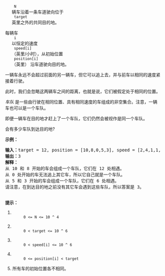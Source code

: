 <html>
 <body>
  <p>
   <code>
    N
   </code>
   辆车沿着一条车道驶向位于
   <code>
    target
   </code>
   英里之外的共同目的地。
  </p>
  <p>
   每辆车
   <code>
    i
   </code>
   以恒定的速度
   <code>
    speed[i]
   </code>
   （英里/小时），从初始位置
   <code>
    position[i]
   </code>
   （英里） 沿车道驶向目的地。
  </p>
  <p>
   一辆车永远不会超过前面的另一辆车，但它可以追上去，并与前车以相同的速度紧接着行驶。
  </p>
  <p>
   此时，我们会忽略这两辆车之间的距离，也就是说，它们被假定处于相同的位置。
  </p>
  <p>
   <em>
    车队
   </em>
   是一些由行驶在相同位置、具有相同速度的车组成的非空集合。注意，一辆车也可以是一个车队。
  </p>
  <p>
   即便一辆车在目的地才赶上了一个车队，它们仍然会被视作是同一个车队。
  </p>
  <p>
  </p>
  <p>
   会有多少车队到达目的地?
  </p>
  <p>
  </p>
  <p>
   <strong>
    示例：
   </strong>
  </p>
  <pre><strong>输入：</strong>target = 12, position = [10,8,0,5,3], speed = [2,4,1,1,3]
<strong>输出：</strong>3
<strong>解释：</strong>
从 10 和 8 开始的车会组成一个车队，它们在 12 处相遇。
从 0 处开始的车无法追上其它车，所以它自己就是一个车队。
从 5 和 3 开始的车会组成一个车队，它们在 6 处相遇。
请注意，在到达目的地之前没有其它车会遇到这些车队，所以答案是 3。
</pre>
  <p>
   <br/>
   <strong>
    提示：
   </strong>
  </p>
  <ol>
   <li>
    <code>
     0 &lt;= N &lt;= 10 ^ 4
    </code>
   </li>
   <li>
    <code>
     0 &lt; target &lt;= 10 ^ 6
    </code>
   </li>
   <li>
    <code>
     0 &lt; speed[i] &lt;= 10 ^ 6
    </code>
   </li>
   <li>
    <code>
     0 &lt;= position[i] &lt; target
    </code>
   </li>
   <li>
    所有车的初始位置各不相同。
   </li>
  </ol>
 </body>
</html>